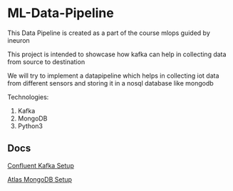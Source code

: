 # ML-Data-Pipeline
This Data Pipeline is created as a part of the course mlops guided by ineuron

This project is intended to showcase how kafka can help in collecting data from source to destination 

We will try to implement a datapipeline which helps in collecting iot data from different sensors and storing it in a nosql database like mongodb  

Technologies:
1. Kafka
2. MongoDB
3. Python3

## Docs
 [Confluent Kafka Setup](docs/setup-confluent-kafka.md)
 
 [Atlas MongoDB Setup](docs/setup-atlas-mongodb.md)



